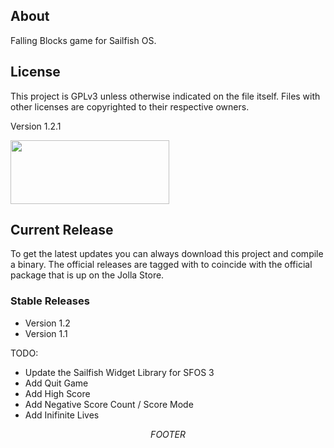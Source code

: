 <h2>About</h2>
Falling Blocks game for Sailfish OS.

<h2>License</h2>

This project is GPLv3 unless otherwise indicated on the file itself. Files with other licenses are copyrighted to their respective owners.
<p>
Version 1.2.1
<p>
<img src="http://www.gnu.org/graphics/gplv3-127x51.png" width="254" height="102" />

<h2>Current Release</h2>
To get the latest updates you can always download this project and compile a binary. The official releases are tagged with to coincide with the official package that is up on the Jolla Store.

<h3>Stable Releases</h3>
<ul>
  <li>Version 1.2</li>
  <li>Version 1.1</li>
</ul>

TODO:
<ul>
<li> Update the Sailfish Widget Library for SFOS 3
<li> Add Quit Game
<li> Add High Score
<li> Add Negative Score Count / Score Mode
<li> Add Inifinite Lives
</ul>

$$FOOTER$$
